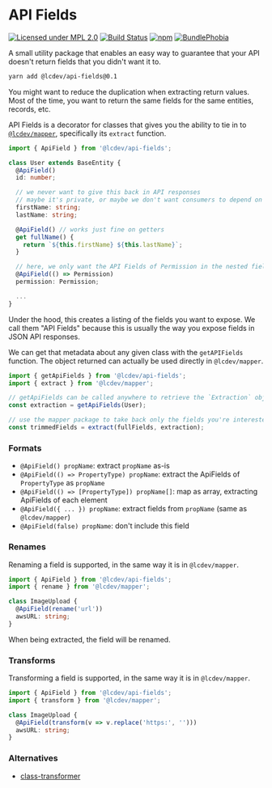 # API Fields
[![Licensed under MPL 2.0](https://img.shields.io/badge/license-MPL_2.0-green.svg)](https://www.mozilla.org/en-US/MPL/2.0/)
[![Build Status](https://github.com/servall/api-fields/workflows/CI/badge.svg)](https://github.com/servall/api-fields/actions)
[![npm](https://img.shields.io/npm/v/@lcdev/api-fields.svg)](https://www.npmjs.com/package/@lcdev/api-fields)
[![BundlePhobia](https://badgen.net/bundlephobia/minzip/@lcdev/api-fields)](https://bundlephobia.com/result?p=@lcdev/api-fields@latest)

A small utility package that enables an easy way to guarantee that your API doesn't return fields
that you didn't want it to.

```bash
yarn add @lcdev/api-fields@0.1
```

You might want to reduce the duplication when extracting return values. Most of the time,
you want to return the same fields for the same entities, records, etc.

API Fields is a decorator for classes that gives you the ability to tie in to [`@lcdev/mapper`](https://github.com/servall/mapper),
specifically its `extract` function.

```typescript
import { ApiField } from '@lcdev/api-fields';

class User extends BaseEntity {
  @ApiField()
  id: number;

  // we never want to give this back in API responses
  // maybe it's private, or maybe we don't want consumers to depend on it
  firstName: string;
  lastName: string;

  @ApiField() // works just fine on getters
  get fullName() {
    return `${this.firstName} ${this.lastName}`;
  }

  // here, we only want the API Fields of Permission in the nested field
  @ApiField(() => Permission)
  permission: Permission;

  ...
}
```

Under the hood, this creates a listing of the fields you want to expose. We
call them "API Fields" because this is usually the way you expose fields in
JSON API responses.

We can get that metadata about any given class with the `getAPIFields` function.
The object returned can actually be used directly in `@lcdev/mapper`.

```typescript
import { getApiFields } from '@lcdev/api-fields';
import { extract } from '@lcdev/mapper';

// getApiFields can be called anywhere to retrieve the `Extraction` object
const extraction = getApiFields(User);

// use the mapper package to take back only the fields you're interested in
const trimmedFields = extract(fullFields, extraction);
```

### Formats
- `@ApiField() propName`: extract `propName` as-is
- `@ApiField(() => PropertyType) propName`: extract the ApiFields of `PropertyType` as `propName`
- `@ApiField(() => [PropertyType]) propName[]`: map as array, extracting ApiFields of each element
- `@ApiField({ ... }) propName`: extract fields from `propName` (same as `@lcdev/mapper`)
- `@ApiField(false) propName`: don't include this field

### Renames
Renaming a field is supported, in the same way it is in `@lcdev/mapper`.

```typescript
import { ApiField } from '@lcdev/api-fields';
import { rename } from '@lcdev/mapper';

class ImageUpload {
  @ApiField(rename('url'))
  awsURL: string;
}
```

When being extracted, the field will be renamed.

### Transforms
Transforming a field is supported, in the same way it is in `@lcdev/mapper`.

```typescript
import { ApiField } from '@lcdev/api-fields';
import { transform } from '@lcdev/mapper';

class ImageUpload {
  @ApiField(transform(v => v.replace('https:', '')))
  awsURL: string;
}
```

### Alternatives
- [class-transformer](https://github.com/typestack/class-transformer)
